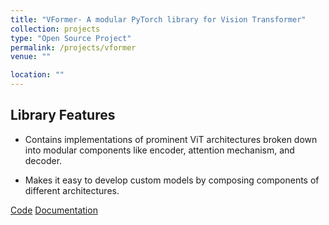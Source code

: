 ```yaml
---
title: "VFormer- A modular PyTorch library for Vision Transformer"
collection: projects
type: "Open Source Project"
permalink: /projects/vformer
venue: ""

location: ""
---
```


## Library Features

- Contains implementations of prominent ViT architectures broken down into modular components like encoder, attention mechanism, and decoder.

- Makes it easy to develop custom models by composing components of different architectures.

[Code](https://github.com/sforaidl/vformer) [Documentation](https://vformer.readthedocs.io/)